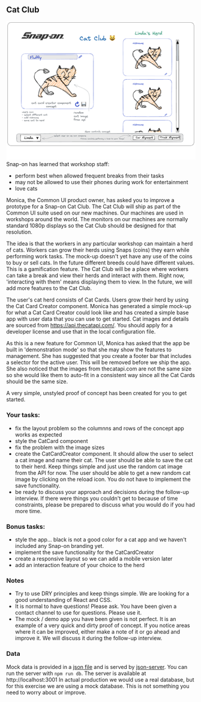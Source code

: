 ## Cat Club
![Cat Club Concept](public/overallConcept.png)
Snap-on has learned that workshop staff:
- perform best when allowed frequent breaks from their tasks
- may not be allowed to use their phones during work for entertainment
- love cats

Monica, the Common UI product owner, has asked you to improve a prototype for a Snap-on Cat Club. The Cat Club will ship as part of the Common UI suite used on our new machines. Our machines are used in workshops around the world. The monitors on our machines are normally standard 1080p displays so the Cat Club should be designed for that resolution.

The idea is that the workers in any particular workshop can maintain a herd of cats. Workers can grow their herds using Snaps (coins) they earn while performing work tasks. The mock-up doesn't yet have any use of the coins to buy or sell cats. In the future different breeds could have different values. This is a gamification feature. The Cat Club will be a place where workers can take a break and view their herds and interact with them. Right now, 'interacting with them' means displaying them to view. In the future, we will add more features to the Cat Club.

The user's cat herd consists of Cat Cards. Users grow their herd by using the Cat Card Creator component. Monica has generated a simple mock-up for what a Cat Card Creator could look like and has created a simple base app with user data that you can use to get started. Cat images and details are sourced from https://api.thecatapi.com/. You should apply for a developer license and use that in the local configuration file.

As this is a new feature for Common UI, Monica has asked that the app be built in 'demonstration mode' so that she may show the features to management. She has suggested that you create a footer bar that includes a selector for the active user. This will be removed before we ship the app. She also noticed that the images from thecatapi.com are not the same size so she would like them to auto-fit in a consistent way since all the Cat Cards should be the same size.

A very simple, unstyled proof of concept has been created for you to get started.

### Your tasks: 
- fix the layout problem so the columnns and rows of the concept app works as expected
- style the CatCard component
- fix the problem with the image sizes
- create the CatCardCreator component. It should allow the user to select a cat image and name their cat. The user should be able to save the cat to their herd. Keep things simple and just use the random cat image from the API for now. The user should be able to get a new random cat image by clicking on the reload icon. You do not have to implement the save functionality.
- be ready to discuss your approach and decisions during the follow-up interview. If there were things you couldn't get to because of time constraints, please be prepared to discuss what you would do if you had more time. 

### Bonus tasks:
- style the app... black is not a good color for a cat app and we haven't included any Snap-on branding yet.
- implement the save functionality for the CatCardCreator
- create a responsive layout so we can add a mobile version later
- add an interaction feature of your choice to the herd

### Notes
- Try to use DRY principles and keep things simple. We are looking for a good understanding of React and CSS.
- It is normal to have questions! Please ask. You have been given a contact channel to use for questions. Please use it.
- The mock / demo app you have been given is not perfect. It is an example of a very quick and dirty proof of concept. If you notice areas where it can be improved, either make a note of it or go ahead and improve it. We will discuss it during the follow-up interview.

### Data
Mock data is provided in a [json file](db.json) and is served by [json-server](https://github.com/typicode/json-server). You can run the server with `npm run db`. The server is available at http://localhost:3001 In actual production we would use a real database, but for this exercise we are using a mock database. This is not something you need to worry about or improve.

